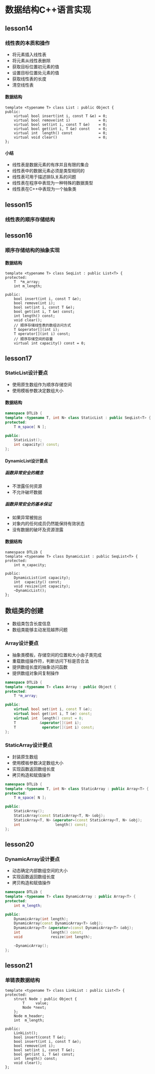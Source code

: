 # 数据结构C++语言实现 
## lesson14
### 线性表的本质和操作
- 将元素插入线性表
- 将元素从线性表删除
- 获取目标位置初元素的值
- 设置目标位置处元素的值
- 获取线性表的长度
- 清空线性表
#### 数据结构
```
template <typename T> class List : public Object {
public:
    virtual bool insert(int i, const T &e) = 0;
    virtual bool remove(int i)             = 0;
    virtual bool set(int i, const T &e)    = 0;
    virtual bool get(int i, T &e) const    = 0;
    virtual int  length() const            = 0;
    virtual void clear()                   = 0;
};
```
#### 小结
- 线性表是数据元素的有序并且有限的集合
- 线性表中的数据元素必须是类型相同的
- 线性表可用于描述排队关系的问题
- 线性表在程序中表现为一种特殊的数据类型
- 线性表在C++中表现为一个抽象类
## lesson15
### 线性表的顺序存储结构
## lesson16
### 顺序存储结构的抽象实现
#### 数据结构
```
template <typename T> class SeqList : public List<T> {
protected:
    T  *m_array;
    int m_length;

public:
    bool insert(int i, const T &e);
    bool remove(int i);
    bool set(int i, const T &e);
    bool get(int i, T &e) const;
    int length() const;
    void clear();
    // 顺序存储线性表的数组访问方式
    T &operator[](int i);
    T operator[](int i) const;
    // 顺序存储空间的容量
    virtual int capacity() const = 0;
```
## lesson17
### StaticList设计要点
- 使用原生数组作为顺序存储空间
- 使用模板参数决定数组大小
#### 数据结构
``` C++
namespace DTLib {
template <typename T, int N> class StaticList : public SeqList<T> {
protected:
    T m_space[ N ];

public:
    StaticList();
    int capacity() const;
};
```
#### DynamicList设计要点
##### 函数异常安全的概念
- 不泄露任何资源
- 不允许破坏数据
##### 函数异常安全的基本保证
- 如果异常被抛出
- 对象内的任何成员仍然能保持有效状态
- 没有数据的破坏及资源泄露
#### 数据结构
```
namespace DTLib {
template <typename T> class DynamicList : public SeqList<T> {
protected:
    int m_capacity;

public:
    DynamicList(int capacity);
    int  capacity() const;
    void resize(int capacity);
    ~DynamicList();
};
```
## 数组类的创建
- 数组类包含长度信息
- 数组类能够主动发现越界问题
### Array设计要点
- 抽象类模板，存储空间的位置和大小由子类完成
- 重载数组操作符，判断访问下标是否合法
- 提供数组长度的抽象访问函数
- 提供数组对象间复制操作
```C++
namespace DTLib {
template <typename T> class Array : public Object {
protected:
    T *m_array;

public:
    virtual bool set(int i, const T &e);
    virtual bool get(int i, T &e) const;
    virtual int  length() const = 0;
    T           &operator[](int i);
    T            operator[](int i) const;
};
```
### StaticArray设计要点
- 封装原生数组
- 使用模板参数决定数组大小
- 实现函数返回数组长度
- 拷贝构造和赋值操作
```c++
namespace DTLib {
template <typename T, int N> class StaticArray : public Array<T> {
protected:
    T m_space[ N ];

public:
    StaticArray();
    StaticArray(const StaticArray<T, N> &obj);
    StaticArray<T, N> &operator=(const StaticArray<T, N> &obj);
    int                length() const;
};
```
## lesson20
### DynamicArray设计要点
- 动态确定内部数组空间的大小
- 实现函数返回数组长度
- 拷贝构造和赋值操作
```c++
namespace DTLib {
template <typename T> class DynamicArray : public Array<T> {
protected:
    int m_length;

public:
    DynamicArray(int length);
    DynamicArray(const DynamicArray<T> &obj);
    DynamicArray<T> &operator=(const DynamicArray<T> &obj);
    int              length() const;
    void             resize(int length);

    ~DynamicArray();
};

```
## lesson21
### 单链表数据结构
```
template <typename T> class LinkList : public List<T> {
protected:
    struct Node : public Object {
        T     value;
        Node *next;
    };
    Node m_header;
    int  m_length;

public:
    LinkList();
    bool insert(const T &e);
    bool insert(int i, const T &e);
    bool remove(int i);
    bool set(int i, const T &e);
    bool get(int i, T &e) const;
    int  length() const;
    void clear();
};
```
